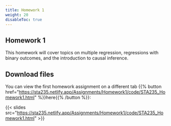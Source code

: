 ```yaml
---
title: Homework 1
weight: 20
disableToc: true
---
```


## Homework 1

This homework will cover topics on multiple regression, regressions with binary outcomes, and the introduction to causal inference.

## Download files

You can view the first homework assignment on a different tab {{% button href="https://sta235.netlify.app/Assignments/Homework1/code/STA235_Homework1.html" %}}here{{% /button %}}:

{{< slides src="https://sta235.netlify.app/Assignments/Homework1/code/STA235_Homework1.html" >}}
